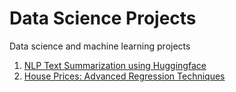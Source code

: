 # Data Science Projects
Data science and machine learning projects


1. [NLP Text Summarization using Huggingface](https://github.com/ilora-ishaque/NLP-text-summarization)
2. [House Prices: Advanced Regression Techniques](https://github.com/ilora-ishaque/house-regression)





